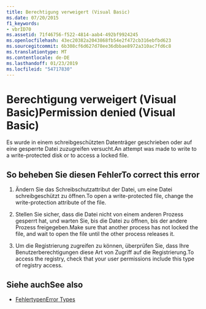 ```yaml
---
title: Berechtigung verweigert (Visual Basic)
ms.date: 07/20/2015
f1_keywords:
- vbrID70
ms.assetid: 71f46756-f522-4814-aab4-492bf9924245
ms.openlocfilehash: 43ec20382a2043868fb54e2f472cb316ebfbd623
ms.sourcegitcommit: 6b308cf6d627d78ee36dbbae8972a310ac7fd6c8
ms.translationtype: MT
ms.contentlocale: de-DE
ms.lasthandoff: 01/23/2019
ms.locfileid: "54717830"
---
```

# <a name="permission-denied-visual-basic"></a><span data-ttu-id="e2788-102">Berechtigung verweigert (Visual Basic)</span><span class="sxs-lookup"><span data-stu-id="e2788-102">Permission denied (Visual Basic)</span></span>
<span data-ttu-id="e2788-103">Es wurde in einem schreibgeschützten Datenträger geschrieben oder auf eine gesperrte Datei zuzugreifen versucht.</span><span class="sxs-lookup"><span data-stu-id="e2788-103">An attempt was made to write to a write-protected disk or to access a locked file.</span></span>  
  
## <a name="to-correct-this-error"></a><span data-ttu-id="e2788-104">So beheben Sie diesen Fehler</span><span class="sxs-lookup"><span data-stu-id="e2788-104">To correct this error</span></span>  
  
1.  <span data-ttu-id="e2788-105">Ändern Sie das Schreibschutzattribut der Datei, um eine Datei schreibgeschützt zu öffnen.</span><span class="sxs-lookup"><span data-stu-id="e2788-105">To open a write-protected file, change the write-protection attribute of the file.</span></span>  
  
2.  <span data-ttu-id="e2788-106">Stellen Sie sicher, dass die Datei nicht von einem anderen Prozess gesperrt hat, und warten Sie, bis die Datei zu öffnen, bis der andere Prozess freigegeben.</span><span class="sxs-lookup"><span data-stu-id="e2788-106">Make sure that another process has not locked the file, and wait to open the file until the other process releases it.</span></span>  
  
3.  <span data-ttu-id="e2788-107">Um die Registrierung zugreifen zu können, überprüfen Sie, dass Ihre Benutzerberechtigungen diese Art von Zugriff auf die Registrierung.</span><span class="sxs-lookup"><span data-stu-id="e2788-107">To access the registry, check that your user permissions include this type of registry access.</span></span>  
  
## <a name="see-also"></a><span data-ttu-id="e2788-108">Siehe auch</span><span class="sxs-lookup"><span data-stu-id="e2788-108">See also</span></span>
- [<span data-ttu-id="e2788-109">Fehlertypen</span><span class="sxs-lookup"><span data-stu-id="e2788-109">Error Types</span></span>](../../../visual-basic/programming-guide/language-features/error-types.md)
